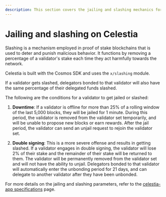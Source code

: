 ```yaml
---
description: This section covers the jailing and slashing mechanics for validators in Celestia.
---
```


# Jailing and slashing on Celestia

Slashing is a mechanism employed in proof of stake blockchains
that is used to deter and punish malicious behavior.
It functions by removing a percentage of a validator's stake
each time they act harmfully towards the network.

Celestia is built with the Cosmos SDK and uses the `x/slashing` module.

If a validator gets slashed, delegators bonded to that validator will also
have the same percentage of their delegated funds slashed.

The following are the conditions for a validator to get jailed or slashed:

1. **Downtime**: If a validator is offline for more than 25% of a rolling window
   of the last 5,000 blocks, they will be jailed for 1 minute.
   During this period, the validator is removed from the validator set
   temporarily, and will be unable to propose new blocks or earn rewards.
   After the jail period, the validator can send an unjail request to
   rejoin the validator set.

2. **Double signing**: This is a more severe offense and results in getting slashed.
   If a validator engages in double signing, the validator
   will lose 2% of their stake and the remainder of their stake
   will be returned to them. The validator will be permanently removed
   from the validator set and will not have the ability to unjail.
   Delegators bonded to that validator will automatically enter the unbonding
   period for 21 days, and can delegate to another validator after
   they have been unbonded.

For more details on the jailing and slashing parameters, refer to the
[celestia-app specifications](https://celestiaorg.github.io/celestia-app/params.html#module-parameters)
page.
